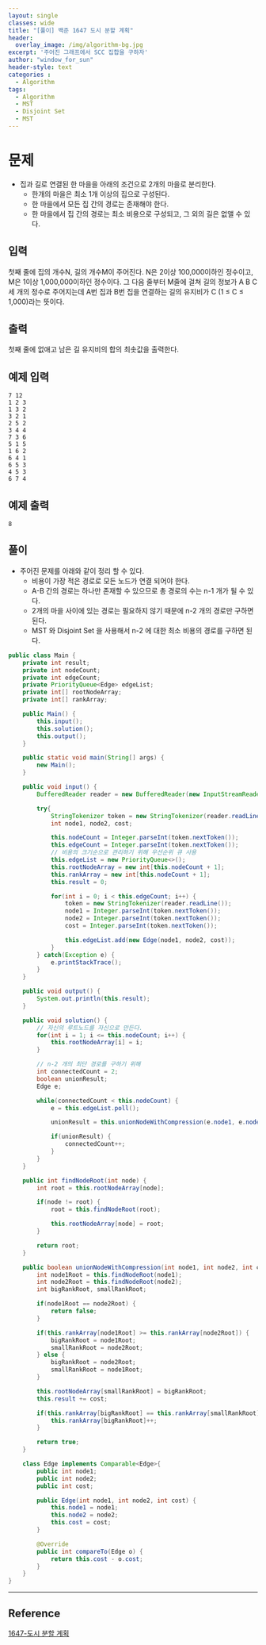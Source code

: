 ```yaml
--- 
layout: single
classes: wide
title: "[풀이] 백준 1647 도시 분할 계획"
header:
  overlay_image: /img/algorithm-bg.jpg
excerpt: '주어진 그래프에서 SCC 집합을 구하자'
author: "window_for_sun"
header-style: text
categories :
  - Algorithm
tags:
  - Algorithm
  - MST
  - Disjoint Set
  - MST
---  
```


# 문제
- 집과 길로 연결된 한 마을을 아래의 조건으로 2개의 마을로 분리한다.
	- 한개의 마을은 최소 1개 이상의 집으로 구성된다.
	- 한 마을에서 모든 집 간의 경로는 존재해야 한다.
	- 한 마을에서 집 간의 경로는 최소 비용으로 구성되고, 그 외의 길은 없앨 수 있다.

## 입력
첫째 줄에 집의 개수N, 길의 개수M이 주어진다. N은 2이상 100,000이하인 정수이고, M은 1이상 1,000,000이하인 정수이다. 그 다음 줄부터 M줄에 걸쳐 길의 정보가 A B C 세 개의 정수로 주어지는데 A번 집과 B번 집을 연결하는 길의 유지비가 C (1 ≤ C ≤ 1,000)라는 뜻이다.

## 출력
첫째 줄에 없애고 남은 길 유지비의 합의 최솟값을 출력한다.

## 예제 입력

```
7 12
1 2 3
1 3 2
3 2 1
2 5 2
3 4 4
7 3 6
5 1 5
1 6 2
6 4 1
6 5 3
4 5 3
6 7 4
```  

## 예제 출력

```
8
```  

## 풀이
- 주어진 문제를 아래와 같이 정리 할 수 있다.
	- 비용이 가장 적은 경로로 모든 노드가 연결 되어야 한다.
	- A-B 간의 경로는 하나만 존재할 수 있으므로 총 경로의 수는 n-1 개가 될 수 있다.
	- 2개의 마을 사이에 있는 경로는 필요하지 않기 때문에 n-2 개의 경로만 구하면 된다.
	- MST 와 Disjoint Set 을 사용해서 n-2 에 대한 최소 비용의 경로를 구하면 된다.

```java
public class Main {
    private int result;
    private int nodeCount;
    private int edgeCount;
    private PriorityQueue<Edge> edgeList;
    private int[] rootNodeArray;
    private int[] rankArray;

    public Main() {
        this.input();
        this.solution();
        this.output();
    }

    public static void main(String[] args) {
        new Main();
    }

    public void input() {
        BufferedReader reader = new BufferedReader(new InputStreamReader(System.in));

        try{
            StringTokenizer token = new StringTokenizer(reader.readLine(), " ");
            int node1, node2, cost;

            this.nodeCount = Integer.parseInt(token.nextToken());
            this.edgeCount = Integer.parseInt(token.nextToken());
            // 비용의 크기순으로 관리하기 위해 우선순위 큐 사용
            this.edgeList = new PriorityQueue<>();
            this.rootNodeArray = new int[this.nodeCount + 1];
            this.rankArray = new int[this.nodeCount + 1];
            this.result = 0;

            for(int i = 0; i < this.edgeCount; i++) {
                token = new StringTokenizer(reader.readLine());
                node1 = Integer.parseInt(token.nextToken());
                node2 = Integer.parseInt(token.nextToken());
                cost = Integer.parseInt(token.nextToken());

                this.edgeList.add(new Edge(node1, node2, cost));
            }
        } catch(Exception e) {
            e.printStackTrace();
        }
    }

    public void output() {
        System.out.println(this.result);
    }

    public void solution() {
        // 자신의 루트노드를 자신으로 만든다.
        for(int i = 1; i <= this.nodeCount; i++) {
            this.rootNodeArray[i] = i;
        }

        // n-2 개의 최단 경로를 구하기 위해
        int connectedCount = 2;
        boolean unionResult;
        Edge e;

        while(connectedCount < this.nodeCount) {
            e = this.edgeList.poll();

            unionResult = this.unionNodeWithCompression(e.node1, e.node2, e.cost);

            if(unionResult) {
                connectedCount++;
            }
        }
    }

    public int findNodeRoot(int node) {
        int root = this.rootNodeArray[node];

        if(node != root) {
            root = this.findNodeRoot(root);

            this.rootNodeArray[node] = root;
        }

        return root;
    }

    public boolean unionNodeWithCompression(int node1, int node2, int cost) {
        int node1Root = this.findNodeRoot(node1);
        int node2Root = this.findNodeRoot(node2);
        int bigRankRoot, smallRankRoot;

        if(node1Root == node2Root) {
            return false;
        }

        if(this.rankArray[node1Root] >= this.rankArray[node2Root]) {
            bigRankRoot = node1Root;
            smallRankRoot = node2Root;
        } else {
            bigRankRoot = node2Root;
            smallRankRoot = node1Root;
        }

        this.rootNodeArray[smallRankRoot] = bigRankRoot;
        this.result += cost;

        if(this.rankArray[bigRankRoot] == this.rankArray[smallRankRoot]) {
            this.rankArray[bigRankRoot]++;
        }

        return true;
    }

    class Edge implements Comparable<Edge>{
        public int node1;
        public int node2;
        public int cost;

        public Edge(int node1, int node2, int cost) {
            this.node1 = node1;
            this.node2 = node2;
            this.cost = cost;
        }

        @Override
        public int compareTo(Edge o) {
            return this.cost - o.cost;
        }
    }
}
```  

---
## Reference
[1647-도시 분할 계획](https://www.acmicpc.net/problem/1647)  
